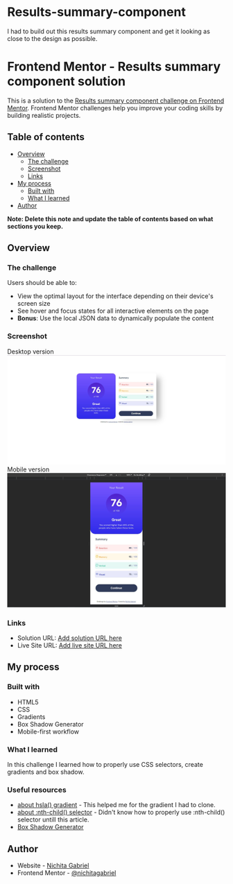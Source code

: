 # Results-summary-component
I had to build out this results summary component and get it looking as close to the design as possible.

# Frontend Mentor - Results summary component solution

This is a solution to the [Results summary component challenge on Frontend Mentor](https://www.frontendmentor.io/challenges/results-summary-component-CE_K6s0maV). Frontend Mentor challenges help you improve your coding skills by building realistic projects. 

## Table of contents

- [Overview](#overview)
  - [The challenge](#the-challenge)
  - [Screenshot](#screenshot)
  - [Links](#links)
- [My process](#my-process)
  - [Built with](#built-with)
  - [What I learned](#what-i-learned)
- [Author](#author)

**Note: Delete this note and update the table of contents based on what sections you keep.**

## Overview

### The challenge

Users should be able to:

- View the optimal layout for the interface depending on their device's screen size
- See hover and focus states for all interactive elements on the page
- **Bonus**: Use the local JSON data to dynamically populate the content

### Screenshot
Desktop version
![](assets\screenshots\desktop-version.JPG)
Mobile version
![](assets\screenshots\mobile-version.JPG)


### Links

- Solution URL: [Add solution URL here](https://your-solution-url.com)
- Live Site URL: [Add live site URL here](https://your-live-site-url.com)

## My process

### Built with

- HTML5
- CSS
- Gradients
- Box Shadow Generator
- Mobile-first workflow

### What I learned

In this challenge I learned how to properly use CSS selectors, create gradients and box shadow.

### Useful resources

- [about hsla() gradient](https://www.w3schools.com/cssref/func_hsla.php) - This helped me for the gradient I had to clone.
- [about :nth-child() selector](https://www.w3schools.com/cssref/sel_nth-child.php) - Didn't know how to properly use :nth-child() selector untill this article.
- [Box Shadow Generator](https://html-css-js.com/css/generator/box-shadow/)

## Author

- Website - [Nichita Gabriel](https://github.com/NichitaGabriel)
- Frontend Mentor - [@nichitagabriel](https://www.frontendmentor.io/profile/NichitaGabriel)
